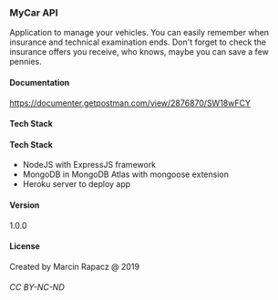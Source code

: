 ### MyCar API

Application to manage your vehicles. You can easily remember when insurance and technical examination ends. Don't forget to check the insurance offers you receive, who knows, maybe you can save a few pennies.

#### Documentation

https://documenter.getpostman.com/view/2876870/SW18wFCY

#### Tech Stack

#### Tech Stack

- NodeJS with ExpressJS framework
- MongoDB in MongoDB Atlas with mongoose extension
- Heroku server to deploy app

#### Version

1.0.0

#### License

Created by Marcin Rapacz @ 2019

###### CC BY-NC-ND
